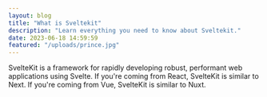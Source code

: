 ```yaml
---
layout: blog
title: "What is Sveltekit"
description: "Learn everything you need to know about Sveltekit."
date: 2023-06-18 14:59:59
featured: "/uploads/prince.jpg"
---
```


SvelteKit is a framework for rapidly developing robust, performant web applications using Svelte. If you're coming from React, SvelteKit is similar to Next. If you're coming from Vue, SvelteKit is similar to Nuxt.